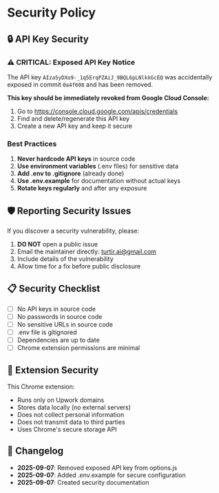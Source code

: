 # Security Policy

## 🔒 API Key Security

### ⚠️ CRITICAL: Exposed API Key Notice

The API key `AIzaSyDXo9-_1q5ErqPZAiJ_9BQL6pLNlkkGcEQ` was accidentally exposed in commit `0a4f608` and has been removed. 

**This key should be immediately revoked from Google Cloud Console:**
1. Go to https://console.cloud.google.com/apis/credentials
2. Find and delete/regenerate this API key
3. Create a new API key and keep it secure

### Best Practices

1. **Never hardcode API keys** in source code
2. **Use environment variables** (.env files) for sensitive data
3. **Add .env to .gitignore** (already done)
4. **Use .env.example** for documentation without actual keys
5. **Rotate keys regularly** and after any exposure

## 🛡️ Reporting Security Issues

If you discover a security vulnerability, please:
1. **DO NOT** open a public issue
2. Email the maintainer directly: turtir.ai@gmail.com
3. Include details of the vulnerability
4. Allow time for a fix before public disclosure

## 📋 Security Checklist

- [ ] No API keys in source code
- [ ] No passwords in source code
- [ ] No sensitive URLs in source code
- [ ] .env file is gitignored
- [ ] Dependencies are up to date
- [ ] Chrome extension permissions are minimal

## 🔐 Extension Security

This Chrome extension:
- Runs only on Upwork domains
- Stores data locally (no external servers)
- Does not collect personal information
- Does not transmit data to third parties
- Uses Chrome's secure storage API

## 📝 Changelog

- **2025-09-07**: Removed exposed API key from options.js
- **2025-09-07**: Added .env.example for secure configuration
- **2025-09-07**: Created security documentation
